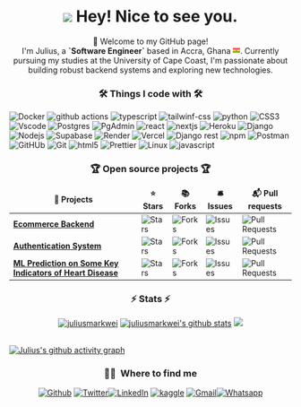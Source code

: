 <!DOCTYPE html>
<html lang="en">
<head>
</head>
	
<body>
<h1 align="center"><img src="https://emojis.slackmojis.com/emojis/images/1531849430/4246/blob-sunglasses.gif?1531849430" width="30" /> Hey! Nice to see you.</h1>

<p align="center">👋 Welcome to my GitHub page!</br>
I'm Julius, a <strong>`Software Engineer`</strong> based in Accra, Ghana <img src="./assets/ghana.png" style="display:inline" width="13"/>. Currently pursuing my studies at the University of Cape Coast, I'm passionate about building robust backend systems and exploring new technologies.</p>

<h3 align="center">🛠️ Things I code with 🛠️</h3>

<p>
  <img alt="Docker" src="https://img.shields.io/badge/-Docker-46a2f1?style=for-the-badge&logo=docker&logoColor=white" />
  <img alt="github actions" src="https://img.shields.io/badge/-Github_Actions-2088FF?style=for-the-badge&logo=github-actions&logoColor=white" />
<img alt="typescript" src="https://img.shields.io/badge/typescript-brightgreen?style=for-the-badge&logo=typescript&logoColor=white&color=blue" />
<img alt="tailwinf-css" src="https://img.shields.io/badge/tailwind%20css-brightgreen?style=for-the-badge&logo=tailwind-css&logoColor=white&color=blue" />
  <img alt="python" src="https://img.shields.io/badge/Python-%233776AB?logo=python&logoColor=white&style=for-the-badge">
  <img alt="CSS3" src="https://img.shields.io/badge/CSS%203-%231572B6?logo=css3&logoColor=white&style=for-the-badge" />
  <img alt="Vscode" src="https://img.shields.io/badge/Visual%20Studio%20Code-%23007ACC?logo=visualstudiocode&logoColor=white&style=for-the-badge" />
  <img alt="Postgres" src="https://img.shields.io/badge/PostgreSQL-%233e6cc1?logo=postgresql&logoColor=white&style=for-the-badge" />
  <img alt="PgAdmin" src="https://img.shields.io/badge/pgAdmin-%233e6cc1?logo=postgresql&logoColor=white&style=for-the-badge" />
  <img alt="react" src="https://img.shields.io/badge/react-brightgreen?style=for-the-badge&logo=react&logoColor=%2339b0c6&color=%230e1544" />
  <img alt="nextjs" src="https://img.shields.io/badge/next.js-brightgreen?style=for-the-badge&logo=nextdotjs&logoColor=white&color=black" />
  <img alt="Heroku" src="https://img.shields.io/badge/-Heroku-430098?logo=heroku&logoColor=white&style=for-the-badge" />
  <img alt="Django" src="https://img.shields.io/badge/Django-%23092E20?logo=django&logoColor=white&style=for-the-badge">
  <img alt="Nodejs" src="https://img.shields.io/badge/-Nodejs-43853d?logo=Node.js&logoColor=white&style=for-the-badge" />
  <img alt="Supabase" src="https://img.shields.io/badge/Supabase-%233FCF8E?logo=Supabase&logoColor=white&style=for-the-badge" />
  <img alt="Render" src="https://img.shields.io/badge/Render-%23a45b81?logo=render&logoColor=white&style=for-the-badge" />
  <img alt="Vercel" src="https://img.shields.io/badge/Vercel-%23B7178C?logo=vercel&logoColor=white&style=for-the-badge" />
  <img alt="Django rest" src="https://img.shields.io/badge/Django%20Rest%20Framework-%23EF323D?logo=django&logoColor=white&style=for-the-badge">
  <img alt="npm" src="https://img.shields.io/badge/-NPM-CB3837?logo=npm&logoColor=white&style=for-the-badge" />
  <img alt="Postman" src="https://img.shields.io/badge/Postman-%23FF6C37?logo=postman&logoColor=white&style=for-the-badge" />
  <img alt="GitHUb" src="https://img.shields.io/badge/GitHub-%23F37626?logo=github&logoColor=white&style=for-the-badge" />
  <img alt="Git" src="https://img.shields.io/badge/-Git-F05032?logo=git&logoColor=white&style=for-the-badge" />
  <img alt="html5" src="https://img.shields.io/badge/-HTML5-E34F26?logo=html5&logoColor=white&style=for-the-badge" />
  <img alt="Prettier" src="https://img.shields.io/badge/-Prettier-F7B93E?logo=prettier&logoColor=white&style=for-the-badge" />
  <img alt="Linux" src="https://img.shields.io/badge/Linux-%23FCC624?logo=linux&logoColor=white&style=for-the-badge" />
  <img alt="javascript" src="https://img.shields.io/badge/JavaScript-%23dadb24?logo=javascript&logoColor=white&style=for-the-badge" />
  <br>
</p>

<h3 align="center">🏆 Open source projects 🏆</h3>
<table align="center">
  <thead align="center">
    <tr border: none;>
      <td><b>🎁 Projects</b></td>
      <td><b>⭐ Stars</b></td>
      <td><b>📚 Forks</b></td>
      <td><b>🛎 Issues</b></td>
      <td><b>📬 Pull requests</b></td>
    </tr>
  </thead>
  <tbody>
    <tr>
      <td><a href="https://github.com/juliusmarkwei/ecommerce-backend"><b>Ecommerce Backend</b></a></td>
      <td><img alt="Stars" src="https://img.shields.io/github/stars/juliusmarkwei/ecommerce-backend?style=flat-square&labelColor=343b41"/></td>
      <td><img alt="Forks" src="https://img.shields.io/github/forks/juliusmarkwei/ecommerce-backend?style=flat-square&labelColor=343b41"/></td>
      <td><img alt="Issues" src="https://img.shields.io/github/issues/juliusmarkwei/ecommerce-backend?style=flat-square&labelColor=343b41"/></td>
      <td><img alt="Pull Requests" src="https://img.shields.io/github/issues-pr/juliusmarkwei/ecommerce-backend?style=flat-square&labelColor=343b41"/></td>
    </tr>
	  <tr>
      <td><a href="https://github.com/juliusmarkwei/auth-system"><b>Authentication System</b></a></td>
      <td><img alt="Stars" src="https://img.shields.io/github/stars/juliusmarkwei/auth-system?style=flat-square&labelColor=343b41"/></td>
      <td><img alt="Forks" src="https://img.shields.io/github/forks/juliusmarkwei/auth-system?style=flat-square&labelColor=343b41"/></td>
      <td><img alt="Issues" src="https://img.shields.io/github/issues/juliusmarkwei/auth-system?style=flat-square&labelColor=343b41"/></td>
      <td><img alt="Pull Requests" src="https://img.shields.io/github/issues-pr/juliusmarkwei/auth-system?style=flat-square&labelColor=343b41"/></td>
    </tr>
    <tr>
      <td><a href="https://github.com/juliusmarkwei/Key-Indicators-of-Heart-Disease"><b>ML Prediction on Some Key Indicators of Heart Disease</b></a></td>
      <td><img alt="Stars" src="https://img.shields.io/github/stars/juliusmarkwei/Key-Indicators-of-Heart-Disease?style=flat-square&labelColor=343b41"/></td>
      <td><img alt="Forks" src="https://img.shields.io/github/forks/juliusmarkwei/Key-Indicators-of-Heart-Disease?style=flat-square&labelColor=343b41"/></td>
      <td><img alt="Issues" src="https://img.shields.io/github/issues/juliusmarkwei/Key-Indicators-of-Heart-Disease?style=flat-square&labelColor=343b41"/></td>
      <td><img alt="Pull Requests" src="https://img.shields.io/github/issues-pr/juliusmarkwei/Key-Indicators-of-Heart-Disease?style=flat-square&labelColor=343b41"/></td>
    </tr>
  </tbody>
</table>

<h3 align="center">⚡ Stats ⚡</h3>

<section style="text-align: center; display: block; margin: 0 auto;">
  <a href="https://github.com/denvercoder1/github-readme-streak-stats" style="text-align: center;"><img width=400 src="https://streak-stats.demolab.com/?user=juliusmarkwei&theme=dark&border=61dafb&hide_border=true" alt="juliusmarkwei" /></a>  <a style="text-align: center;" href="https://github.com/anuraghazra/github-readme-stats"><img width=400 src="https://github-readme-stats.vercel.app/api?username=juliusmarkwei&show_icons=true&include_all_commits=true&theme=dark&hide_border=true" alt="juliusmarkwei's github stats" /></a> <a style="text-align: center;" href="https://github.com/anuraghazra/github-readme-stats"><img width=350 src="https://github-readme-stats.vercel.app/api/top-langs/?username=juliusmarkwei&layout=compact&theme=dark&hide_border=true" /></a>
</section>
	
<br/>

 [![Julius's github activity graph](https://github-readme-activity-graph.vercel.app/graph?username=juliusmarkwei&theme=react-dark&area=true&height=500&radius=16)](https://github.com/ashutosh00710/github-readme-activity-graph)

<h3 align="center"> 🤙🏾 &nbsp;Where to find me </h3>

<p align="center"><a href="https://github.com/juliusmarkwei" target="_blank"><img alt="Github" src="https://img.shields.io/badge/GitHub-%2312100E.svg?&style=for-the-badge&logo=Github&logoColor=white" /></a> <a href="https://twitter.com/mrj_in_person" target="_blank"><img alt="Twitter" src="https://img.shields.io/badge/twitter-%231DA1F2.svg?&style=for-the-badge&logo=twitter&logoColor=white" /></a><a href="https://www.linkedin.com/in/juliusmarkwei" target="_blank"><img alt="LinkedIn" src="https://img.shields.io/badge/linkedin-%230077B5.svg?&style=for-the-badge&logo=linkedin&logoColor=white" /></a> <a href="https://www.kaggle.com/juliusmarkwei" target="_blank"><img alt="kaggle" src="https://img.shields.io/badge/Kaggle-%2320BEFF?style=for-the-badge&logo=kaggle&logoColor=white" /></a> <a href="mailto:juliusmarkwei2000@gmail.com" target="_blank"><img alt="Gmail" src="https://img.shields.io/badge/Gmail-%23EA4335?style=for-the-badge&logo=gmail&logoColor=white" /></a><a href="https://wa.link/zvidro" target="_blank"><img alt="Whatsapp" src="https://img.shields.io/badge/WhatsApp-%2325D366?style=for-the-badge&logo=whatsapp&logoColor=white" /></a></p>

</body>
</html>
